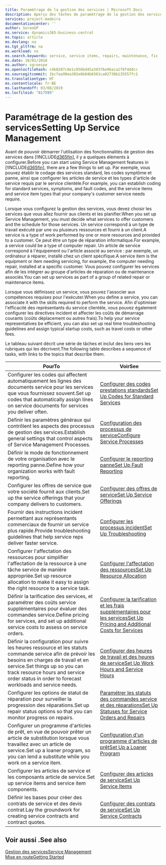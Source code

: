 ```yaml
---
title: Paramétrage de la gestion des services | Microsoft Docs
description: Aperçu des tâches de paramétrage de la gestion des services en fonction de la manière dont vos partenaires gère leurs services.
services: project-madeira
documentationcenter: ''
author: SorenGP
ms.service: dynamics365-business-central
ms.topic: article
ms.devlang: na
ms.tgt_pltfrm: na
ms.workload: na
ms.search.keywords: service, service items, repairs, maintenance, fix
ms.date: 10/01/2018
ms.author: sgroespe
ms.openlocfilehash: c4b8287c8e1c056bd45a30376e96aca1f8f4ddcc
ms.sourcegitcommit: 1bcfaa99ea302e6b84b8361ca02730b135557fc1
ms.translationtype: HT
ms.contentlocale: fr-BE
ms.lasthandoff: 03/08/2019
ms.locfileid: "817595"
---
```

# <a name="setting-up-service-management"></a><span data-ttu-id="bae37-103">Paramétrage de la gestion des services</span><span class="sxs-lookup"><span data-stu-id="bae37-103">Setting Up Service Management</span></span>
<span data-ttu-id="bae37-104">Avant de pouvoir démarrer l'utilisation des fonctionnalités de gestion des services dans [!INCLUDE[d365fin](includes/d365fin_md.md)], il y a quelques éléments à configurer.</span><span class="sxs-lookup"><span data-stu-id="bae37-104">Before you can start using Service Management features in [!INCLUDE[d365fin](includes/d365fin_md.md)], there are a few things to set up.</span></span> <span data-ttu-id="bae37-105">Par exemple, vous pouvez établir le codage des services standard, les codes symptôme et panne, ainsi que configurer les articles de service et les types d'article de service requis par le service clientèle.</span><span class="sxs-lookup"><span data-stu-id="bae37-105">For example, you can establish coding for standard services, symptoms, and fault codes, and the service items and service item types that your company's customer service needs require.</span></span>  

<span data-ttu-id="bae37-106">Lorsque vous configurez la gestion des services, vous devez choisir les services que vous allez fournir aux clients et les planifier.</span><span class="sxs-lookup"><span data-stu-id="bae37-106">When you set up Service Management, you must decide what services to offer customers and the schedule for those services.</span></span> <span data-ttu-id="bae37-107">Un service correspond à un type de travail exécuté par une ou plusieurs ressources et fourni à un client.</span><span class="sxs-lookup"><span data-stu-id="bae37-107">A service is a type of work performed by one or more resources and provided to a customer.</span></span> <span data-ttu-id="bae37-108">Ce peut être un type de réparation informatique.</span><span class="sxs-lookup"><span data-stu-id="bae37-108">For example, a service could be a type of computer repair.</span></span> <span data-ttu-id="bae37-109">Un article de service correspond à l'équipement ou l'article associé au service : par exemple, un ordinateur à réparer, installé chez un client spécifique.</span><span class="sxs-lookup"><span data-stu-id="bae37-109">A service item is the equipment or item needing servicing, for example, the computer needing repair, installed at a specific customer.</span></span> <span data-ttu-id="bae37-110">Vous pouvez configurer les services afin de les intégrer au groupe d'articles de réparation ou de maintenance associés.</span><span class="sxs-lookup"><span data-stu-id="bae37-110">You can set up services as part of a group of related repair or maintenance items.</span></span>  
  
<span data-ttu-id="bae37-111">Lorsque vous définissez un service, vous pouvez l'associer aux compétences requises pour l'exécuter.</span><span class="sxs-lookup"><span data-stu-id="bae37-111">When you define a service, you can associate it with the skills required to perform the service.</span></span> <span data-ttu-id="bae37-112">Afin d'optimiser l'efficacité des représentants du service clientèle, vous pouvez également configurer les directives incident et affecter les coûts de démarrage courants (coûts déplacement ou autres frais).</span><span class="sxs-lookup"><span data-stu-id="bae37-112">To help your service representatives be efficient, you can also set up real time troubleshooting guidelines and assign typical startup costs, such as travel costs or other fees.</span></span>  

<span data-ttu-id="bae37-113">Le tableau suivant décrit une série de tâches et inclut des liens vers les rubriques qui les décrivent.</span><span class="sxs-lookup"><span data-stu-id="bae37-113">The following table describes a sequence of tasks, with links to the topics that describe them.</span></span>  
  
| <span data-ttu-id="bae37-114">Pour</span><span class="sxs-lookup"><span data-stu-id="bae37-114">To</span></span> | <span data-ttu-id="bae37-115">Voir</span><span class="sxs-lookup"><span data-stu-id="bae37-115">See</span></span> |
| --- | --- |
| <span data-ttu-id="bae37-116">Configurer les codes qui affectent automatiquement les lignes des documents service pour les services que vous fournissez souvent.</span><span class="sxs-lookup"><span data-stu-id="bae37-116">Set up codes that automatically assign lines on service documents for services you deliver often.</span></span> |[<span data-ttu-id="bae37-117">Configurer des codes prestations standards</span><span class="sxs-lookup"><span data-stu-id="bae37-117">Set Up Codes for Standard Services</span></span>](service-how-setup-service-coding.md)|
| <span data-ttu-id="bae37-118">Définir les paramètres généraux qui contrôlent les aspects des processus de gestion des services.</span><span class="sxs-lookup"><span data-stu-id="bae37-118">Establish general settings that control aspects of Service Management Processes.</span></span>|[<span data-ttu-id="bae37-119">Configuration des processus de service</span><span class="sxs-lookup"><span data-stu-id="bae37-119">Configure Service Processes</span></span>](service-setup-service-processes.md)|
| <span data-ttu-id="bae37-120">Définir le mode de fonctionnement de votre organisation avec le reporting panne.</span><span class="sxs-lookup"><span data-stu-id="bae37-120">Define how your organization works with fault reporting.</span></span> |[<span data-ttu-id="bae37-121">Configurer le reporting panne</span><span class="sxs-lookup"><span data-stu-id="bae37-121">Set Up Fault Reporting</span></span>](service-how-setup-fault-reporting.md) |
| <span data-ttu-id="bae37-122">Configurer les offres de service que votre société fournit aux clients.</span><span class="sxs-lookup"><span data-stu-id="bae37-122">Set up the service offerings that your company delivers to customers.</span></span>|[<span data-ttu-id="bae37-123">Configurer des offres de service</span><span class="sxs-lookup"><span data-stu-id="bae37-123">Set Up Service Offerings</span></span>](service-how-setup-service-offerings.md)|
| <span data-ttu-id="bae37-124">Fournir des instructions incident permettant aux représentants commerciaux de fournir un service plus rapide.</span><span class="sxs-lookup"><span data-stu-id="bae37-124">Provide troubleshooting guidelines that help service reps deliver faster service.</span></span> |[<span data-ttu-id="bae37-125">Configurer les processus incident</span><span class="sxs-lookup"><span data-stu-id="bae37-125">Set Up Troubleshooting</span></span>](service-how-setup-troubleshooting.md) |
| <span data-ttu-id="bae37-126">Configurer l'affectation des ressources pour simplifier l'affectation de la ressource à une tâche service de manière appropriée.</span><span class="sxs-lookup"><span data-stu-id="bae37-126">Set up resource allocation to make it easy to assign the right resource to a service task.</span></span> |[<span data-ttu-id="bae37-127">Configurer l'affectation des ressources</span><span class="sxs-lookup"><span data-stu-id="bae37-127">Set Up Resource Allocation</span></span>](service-how-setup-resource-allocation.md) |
| <span data-ttu-id="bae37-128">Définir la tarification des services, et paramétrer des coûts service supplémentaires pour évaluer des commandes service.</span><span class="sxs-lookup"><span data-stu-id="bae37-128">Define pricing for services, and set up additional service costs to assess on service orders.</span></span> |[<span data-ttu-id="bae37-129">Configurer la tarification et les frais supplémentaires pour les services</span><span class="sxs-lookup"><span data-stu-id="bae37-129">Set Up Pricing and Additional Costs for Services</span></span>](service-how-setup-service-costs-pricing.md)|
| <span data-ttu-id="bae37-130">Définir la configuration pour suivre les heures ressource et les statuts commande service afin de prévoir les besoins en charges de travail et en service.</span><span class="sxs-lookup"><span data-stu-id="bae37-130">Set things up so you can track resource hours and service order status in order to forecast workloads and service needs.</span></span>|[<span data-ttu-id="bae37-131">Configurer des heures de travail et des heures de service</span><span class="sxs-lookup"><span data-stu-id="bae37-131">Set Up Work Hours and Service Hours</span></span>](service-how-setup-work-service-hours.md)|
| <span data-ttu-id="bae37-132">Configurer les options de statut de réparation pour surveiller la progression des réparations.</span><span class="sxs-lookup"><span data-stu-id="bae37-132">Set up repair status options so that you can monitor progress on repairs.</span></span> | [<span data-ttu-id="bae37-133">Paramétrer les statuts des commandes service et des réparations</span><span class="sxs-lookup"><span data-stu-id="bae37-133">Set Up Statuses for Service Orders and Repairs</span></span>](service-order-repair-status.md)|
| <span data-ttu-id="bae37-134">Configurer un programme d'articles de prêt, en vue de pouvoir prêter un article de substitution lorsque vous travaillez avec un article de service.</span><span class="sxs-lookup"><span data-stu-id="bae37-134">Set up a loaner program, so you can lend a substitute while you work on a service item.</span></span> |[<span data-ttu-id="bae37-135">Configuration d'un programme d'articles de prêt</span><span class="sxs-lookup"><span data-stu-id="bae37-135">Set Up a Loaner Program</span></span>](service-how-setup-loaner-program.md) |
| <span data-ttu-id="bae37-136">Configurer les articles de service et les composants article de service.</span><span class="sxs-lookup"><span data-stu-id="bae37-136">Set up service items and service item components.</span></span> |[<span data-ttu-id="bae37-137">Configurer des articles de service</span><span class="sxs-lookup"><span data-stu-id="bae37-137">Set Up Service Items</span></span>](service-how-setup-service-items.md) |
| <span data-ttu-id="bae37-138">Définir les bases pour créer des contrats de service et des devis contrat.</span><span class="sxs-lookup"><span data-stu-id="bae37-138">Lay the groundwork for creating service contracts and contract quotes.</span></span> |[<span data-ttu-id="bae37-139">Configurer des contrats de service</span><span class="sxs-lookup"><span data-stu-id="bae37-139">Set Up Service Contracts</span></span>](service-how-setup-service-contracts.md) |

## <a name="see-also"></a><span data-ttu-id="bae37-140">Voir aussi .</span><span class="sxs-lookup"><span data-stu-id="bae37-140">See also</span></span>
[<span data-ttu-id="bae37-141">Gestion des services</span><span class="sxs-lookup"><span data-stu-id="bae37-141">Service Management</span></span>](service-service.md)  
[<span data-ttu-id="bae37-142">Mise en route</span><span class="sxs-lookup"><span data-stu-id="bae37-142">Getting Started</span></span>](product-get-started.md)  
